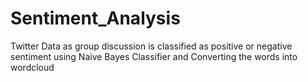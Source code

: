 # Sentiment_Analysis
 Twitter Data as group discussion is classified as positive or negative sentiment using Naive Bayes Classifier and Converting the words into wordcloud
